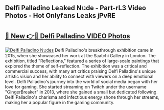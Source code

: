 ## Delfi Palladino Le𝚊ked N𝚞de - Part-rL3 Video Photos - Hot Onlyf𝚊ns Le𝚊ks jPvRE

# <h2><a href="http://ab86782.deff.icu/?id=Delfi+Palladino">🔗 New 👉🔴 Delfi Palladino VIDEO Photos</a></h2>

[![Delfi Palladino N𝚞des](https://i.imgur.com/rIISA9y.gif)](http://ab86782.deff.icu/?id=Delfi+Palladino)
Delfi Palladino's breakthrough exhibition came in 2015, when she showcased her work at the Saatchi Gallery in London. The exhibition, titled "Reflections," featured a series of large-scale paintings that explored the theme of self-reflection. The exhibition was a critical and commercial success, with many art critics praising Delfi Palladino's unique artistic vision and her ability to connect with viewers on a deep emotional level. Delfi Palladino's journey into the world of social media began with her love for gaming. She started streaming on Twitch under the username "GingerBreaker" in 2013, where she gained a small but dedicated following. Delfi Palladino's charisma and infectious energy shone through her streams, making her a popular figure in the gaming community.
